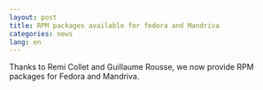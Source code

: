 ```yaml
---
layout: post
title: RPM packages available for fedora and Mandriva
categories: news
lang: en
---
```


Thanks to Remi Collet and Guillaume Rousse, we now provide RPM packages for Fedora and Mandriva.
